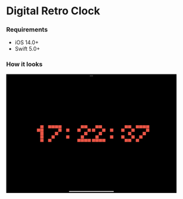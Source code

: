 # Digital Retro Clock

### Requirements

- iOS 14.0+
- Swift 5.0+

### How it looks
<p align="left">
<img src="https://github.com/tana90/DigitalRetroClock/blob/master/example.png?raw=true" width="457"/>
</p>
